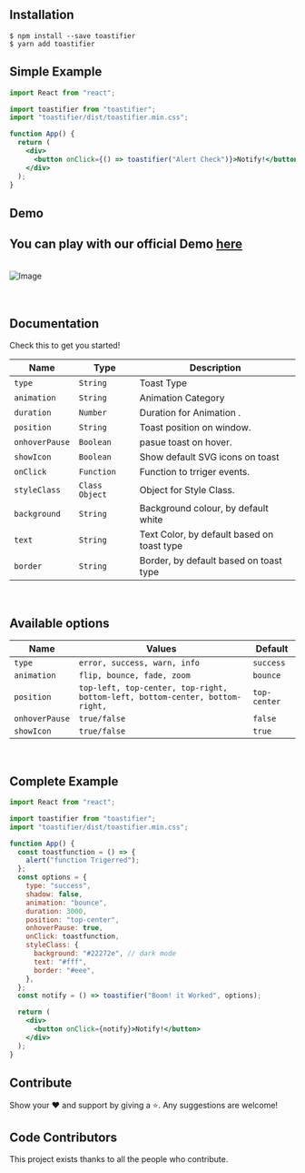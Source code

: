 ## Installation

```
$ npm install --save toastifier
$ yarn add toastifier
```

## Simple Example

```jsx
import React from "react";

import toastifier from "toastifier";
import "toastifier/dist/toastifier.min.css";

function App() {
  return (
    <div>
      <button onClick={() => toastifier("Alert Check")}>Notify!</button>
    </div>
  );
}
```

## Demo

## You can play with our official Demo [here](https://toastifier.vercel.app/)

<br />
<img src="https://imgur.com/yDNHws5.gif" alt="Image"/>    
<br /><br /><br />

## Documentation

Check this to get you started!

| Name           | Type           | Description                                |
| -------------- | -------------- | ------------------------------------------ |
| `type`         | `String`       | Toast Type                                 |
| `animation`    | `String`       | Animation Category                         |
| `duration`     | `Number`       | Duration for Animation .                   |
| `position`     | `String`       | Toast position on window.                  |
| `onhoverPause` | `Boolean`      | pasue toast on hover.                      |
| `showIcon`     | `Boolean`      | Show default SVG icons on toast            |
| `onClick`      | `Function`     | Function to trriger events.                |
| `styleClass`   | `Class Object` | Object for Style Class.                    |
| `background`   | `String`       | Background colour, by default white        |
| `text`         | `String`       | Text Color, by default based on toast type |
| `border`       | `String`       | Border, by default based on toast type     |

<br />

## Available options

| Name           | Values                                                                       | Default      |
| -------------- | ---------------------------------------------------------------------------- | ------------ |
| `type`         | `error, success, warn, info`                                                 | `success`    |
| `animation`    | `flip, bounce, fade, zoom`                                                   | `bounce`     |
| `position`     | `top-left, top-center, top-right, bottom-left, bottom-center, bottom-right,` | `top-center` |
| `onhoverPause` | `true/false`                                                                 | `false`      |
| `showIcon`     | `true/false`                                                                 | `true`       |

<br />

## Complete Example

```jsx
import React from "react";

import toastifier from "toastifier";
import "toastifier/dist/toastifier.min.css";

function App() {
  const toastfunction = () => {
    alert("function Trigerred");
  };
  const options = {
    type: "success",
    shadow: false,
    animation: "bounce",
    duration: 3000,
    position: "top-center",
    onhoverPause: true,
    onClick: toastfunction,
    styleClass: {
      background: "#22272e", // dark mode
      text: "#fff",
      border: "#eee",
    },
  };
  const notify = () => toastifier("Boom! it Worked", options);

  return (
    <div>
      <button onClick={notify}>Notify!</button>
    </div>
  );
}
```

## Contribute

Show your ❤️ and support by giving a ⭐. Any suggestions are welcome!

## Code Contributors

This project exists thanks to all the people who contribute.
